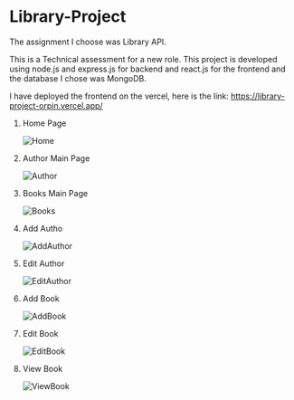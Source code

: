 # Library-Project
The assignment I choose was Library API.

This is a Technical assessment for a new role. This project is developed using node.js and express.js for backend and react.js for the frontend and the database I chose was MongoDB.

I have deployed the frontend on the vercel, here is the link: https://library-project-orpin.vercel.app/
1. Home Page
   
   ![Home](https://github.com/alanviraj/Library-Project/assets/67986205/7d897fae-8ecf-4db9-932b-70cc04edb18c)

2. Author Main Page
   
   ![Author](https://github.com/alanviraj/Library-Project/assets/67986205/99a62579-3485-4377-868e-976551ac9083)

3. Books Main Page

   ![Books](https://github.com/alanviraj/Library-Project/assets/67986205/b6e8493d-3b3d-48bb-b0c6-791c07373f34)

4. Add Autho

   ![AddAuthor](https://github.com/alanviraj/Library-Project/assets/67986205/749857b6-d6e0-4361-a4f9-be68b40a508e)

5. Edit Author
   
   ![EditAuthor](https://github.com/alanviraj/Library-Project/assets/67986205/82c1bb33-af13-4aa3-9439-7943a79d5301)

6. Add Book

   ![AddBook](https://github.com/alanviraj/Library-Project/assets/67986205/172c8107-4d42-4d34-964c-ca80b6a3aecf)

7. Edit Book

   ![EditBook](https://github.com/alanviraj/Library-Project/assets/67986205/ea0b6740-b393-4926-9223-732625f570ef)

8. View Book

   ![ViewBook](https://github.com/alanviraj/Library-Project/assets/67986205/c7dc5a4b-4d60-465a-bb5f-933cdebceb40)









